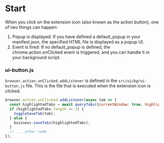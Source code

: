# Start 

When you click on the extension icon (also known as the action button), one of two things can happen:
1) Popup is displayed: If you have defined a default_popup in your manifest.json, the specified HTML file is displayed as a popup UI.
2) Event is fired: If no default_popup is defined, the chrome.action.onClicked event is triggered, and you can handle it in your background script.

### ui-button.js

`browser.action.onClicked.addListener` is defined in the `src/ui/bg/ui-button.js` file. This is the file that is executed when the 
extension icon is clicked. 

```javascript
browser.action.onClicked.addListener(async tab => {
  const highlightedTabs = await queryTabs({currentWindow: true, highlighted: true});
  if (highlightedTabs.length <= 1) {
    toggleSaveTab(tab);
  } else {
    business.saveTabs(highlightedTabs);
  }
  // ... other code
});
```






